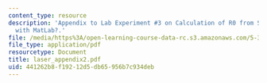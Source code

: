 ```yaml
---
content_type: resource
description: 'Appendix to Lab Experiment #3 on Calculation of R0 from Spectral Overlap
  with MatLab?.'
file: /media/https%3A/open-learning-course-data-rc.s3.amazonaws.com/5-33-advanced-chemical-experimentation-and-instrumentation-fall-2007/441262b8f19212d5db65956b7c934deb_laser_appendix2.pdf
file_type: application/pdf
resourcetype: Document
title: laser_appendix2.pdf
uid: 441262b8-f192-12d5-db65-956b7c934deb
---
```

